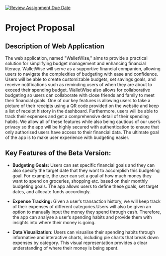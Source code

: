 [![Review Assignment Due Date](https://classroom.github.com/assets/deadline-readme-button-24ddc0f5d75046c5622901739e7c5dd533143b0c8e959d652212380cedb1ea36.svg)](https://classroom.github.com/a/KRLE_tfD)

# Project Proposal
## Description of Web Application 
The web application, named "WalletWise," aims to provide a practical solution for simplifying budget management and enhancing financial literacy. WalletWise will serve as a supportive financial companion, allowing users to navigate the complexities of budgeting with ease and confidence. Users will be able to create customizable budgets, set savings goals, and receive notifications such as reminding users of when they are about to exceed their spending budget. WalletWise also allows for collaborative budgeting so users can collaborate with close friends and family to meet their financial goals. One of our key features is allowing users to take a picture of their receipts using a QR code provided on the website and keep a list of receipt history in the dashboard. Furthermore, users will be able to track their expenses and get a comprehensive detail of their spending habits. We allow all of these features while also being cautious of our user’s privacy so the app will be highly secured with authentication to ensure that only authorised users have access to their financial data. The ultimate goal of the app is to make user experience with budgeting easier.


## Key Features of the Beta Version:
- **Budgeting Goals:** Users can set specific financial goals and they can also specify the target date that they want to accomplish this budgeting goal. For example, the user can set a goal of how much money they want to spend on groceries, shopping etc. based on their monthly budgeting goals. The app allows users to define these goals, set target dates, and allocate funds accordingly.

- **Expense Tracking:** Given a user’s transaction history, we will keep track of their expenses of different categories.Users will also be given an option to manually input the money they spend through cash. Therefore, the app can analyse a user’s spending habits and provide them with insights into where their money is going.

- **Data Visualization:** Users can visualise their spending habits through informative and interactive charts, including pie charts that break down expenses by category. This visual representation provides a clear understanding of where their money is being spent.